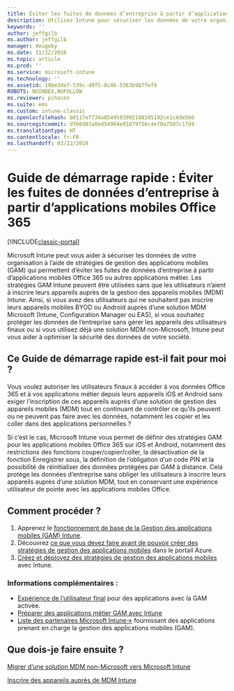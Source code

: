 ```yaml
---
title: Éviter les fuites de données d’entreprise à partir d’applications mobiles Office 365
description: Utilisez Intune pour sécuriser les données de votre organisation avec des stratégies de gestion des applications mobiles (GAM) qui permettent d’éviter les fuites de données d’entreprise à partir d’applications mobiles Office 365 ou autres applications métier.
keywords: ''
author: jeffgilb
ms.author: jeffgilb
manager: dougeby
ms.date: 11/22/2016
ms.topic: article
ms.prod: ''
ms.service: microsoft-intune
ms.technology: ''
ms.assetid: 19be3de7-539c-49f5-8c46-5363b987fef9
ROBOTS: NOINDEX,NOFOLLOW
ms.reviewer: pchacon
ms.suite: ems
ms.custom: intune-classic
ms.openlocfilehash: b0117ef734a8549593992108105192ce1c4de5b0
ms.sourcegitcommit: df60d03a0ed54964e91879f56c4ef0a7507c17d4
ms.translationtype: HT
ms.contentlocale: fr-FR
ms.lasthandoff: 03/22/2018
---
```

# <a name="quick-start-guide-prevent-company-data-leaks-from-office-365-mobile-apps"></a>Guide de démarrage rapide : Éviter les fuites de données d’entreprise à partir d’applications mobiles Office 365

[!INCLUDE[classic-portal](../includes/classic-portal.md)]

Microsoft Intune peut vous aider à sécuriser les données de votre organisation à l’aide de stratégies de gestion des applications mobiles (GAM) qui permettent d’éviter les fuites de données d’entreprise à partir d’applications mobiles Office 365 ou autres applications métier. Les stratégies GAM Intune peuvent être utilisées sans que les utilisateurs n’aient à inscrire leurs appareils auprès de la gestion des appareils mobiles (MDM) Intune. Ainsi, si vous avez des utilisateurs qui ne souhaitent pas inscrire leurs appareils mobiles BYOD ou Android auprès d’une solution MDM Microsoft (Intune, Configuration Manager ou EAS), si vous souhaitez protéger les données de l’entreprise sans gérer les appareils des utilisateurs finaux ou si vous utilisez déjà une solution MDM non-Microsoft, Intune peut vous aider à optimiser la sécurité des données de votre société.   

## <a name="is-this-quick-start-guide-right-for-me"></a>Ce Guide de démarrage rapide est-il fait pour moi ?
Vous voulez autoriser les utilisateurs finaux à accéder à vos données Office 365 et à vos applications métier depuis leurs appareils iOS et Android sans exiger l’inscription de ces appareils auprès d’une solution de gestion des appareils mobiles (MDM) tout en continuant de contrôler ce qu’ils peuvent ou ne peuvent pas faire avec les données, notamment les copier et les coller dans des applications personnelles ?

Si c’est le cas, Microsoft Intune vous permet de définir des stratégies GAM pour les applications mobiles Office 365 sur iOS et Android, notamment des restrictions des fonctions couper/copier/coller, la désactivation de la fonction Enregistrer sous, la définition de l’obligation d’un code PIN et la possibilité de réinitialiser des données protégées par GAM à distance.  Cela protège les données d’entreprise sans obliger les utilisateurs à inscrire leurs appareils auprès d’une solution MDM, tout en conservant une expérience utilisateur de pointe avec les applications mobiles Office.

## <a name="how-do-i-do-it"></a>Comment procéder ?
1.  Apprenez le [fonctionnement de base de la Gestion des applications mobiles (GAM) Intune](/intune-classic/deploy-use/protect-app-data-using-mobile-app-management-policies-with-microsoft-intune).
2.  Découvrez [ce que vous devez faire avant de pouvoir créer des stratégies de gestion des applications mobiles](/intune-classic/deploy-use/get-ready-to-configure-mobile-app-management-policies-with-microsoft-intune) dans le portail Azure.
3.  [Créez et déployez des stratégies de gestion des applications mobiles](/intune-classic/deploy-use/get-ready-to-configure-mobile-app-management-policies-with-microsoft-intune) avec Intune.

### <a name="additional-information"></a>Informations complémentaires :
- [Expérience de l’utilisateur final](/intune-classic/deploy-use/end-user-experience-for-mam-enabled-apps-with-microsoft-intune) pour des applications avec la GAM activée.
- [Préparer des applications métier GAM avec Intune](/intune/apps-prepare-mobile-application-management)
- <a href="https://www.microsoft.com/cloud-platform/microsoft-intune-partners" target="_blank">Liste des partenaires Microsoft Intune&rarr;</a> fournissant des applications prenant en charge la gestion des applications mobiles (GAM).

## <a name="what-should-i-do-next"></a>Que dois-je faire ensuite ?
[Migrer d’une solution MDM non-Microsoft vers Microsoft Intune](/intune-classic/deploy-use/migrate-to-intune)

[Inscrire des appareils auprès de MDM Intune](/intune-classic/deploy-use/enroll-devices-in-microsoft-intune)
